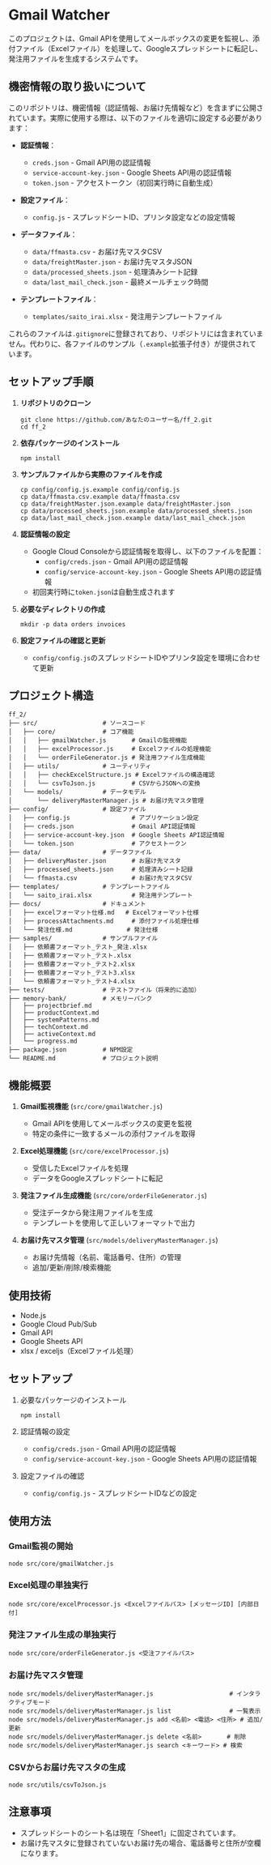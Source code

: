 # Gmail Watcher

このプロジェクトは、Gmail APIを使用してメールボックスの変更を監視し、添付ファイル（Excelファイル）を処理して、Googleスプレッドシートに転記し、発注用ファイルを生成するシステムです。

## 機密情報の取り扱いについて

このリポジトリは、機密情報（認証情報、お届け先情報など）を含まずに公開されています。実際に使用する際は、以下のファイルを適切に設定する必要があります：

- **認証情報**：
  - `creds.json` - Gmail API用の認証情報
  - `service-account-key.json` - Google Sheets API用の認証情報
  - `token.json` - アクセストークン（初回実行時に自動生成）

- **設定ファイル**：
  - `config.js` - スプレッドシートID、プリンタ設定などの設定情報

- **データファイル**：
  - `data/ffmasta.csv` - お届け先マスタCSV
  - `data/freightMaster.json` - お届け先マスタJSON
  - `data/processed_sheets.json` - 処理済みシート記録
  - `data/last_mail_check.json` - 最終メールチェック時間

- **テンプレートファイル**：
  - `templates/saito_irai.xlsx` - 発注用テンプレートファイル

これらのファイルは`.gitignore`に登録されており、リポジトリには含まれていません。代わりに、各ファイルのサンプル（`.example`拡張子付き）が提供されています。

## セットアップ手順

1. **リポジトリのクローン**
   ```
   git clone https://github.com/あなたのユーザー名/ff_2.git
   cd ff_2
   ```

2. **依存パッケージのインストール**
   ```
   npm install
   ```

3. **サンプルファイルから実際のファイルを作成**
   ```
   cp config/config.js.example config/config.js
   cp data/ffmasta.csv.example data/ffmasta.csv
   cp data/freightMaster.json.example data/freightMaster.json
   cp data/processed_sheets.json.example data/processed_sheets.json
   cp data/last_mail_check.json.example data/last_mail_check.json
   ```

4. **認証情報の設定**
   - Google Cloud Consoleから認証情報を取得し、以下のファイルを配置：
     - `config/creds.json` - Gmail API用の認証情報
     - `config/service-account-key.json` - Google Sheets API用の認証情報
   - 初回実行時に`token.json`は自動生成されます

5. **必要なディレクトリの作成**
   ```
   mkdir -p data orders invoices
   ```

6. **設定ファイルの確認と更新**
   - `config/config.js`のスプレッドシートIDやプリンタ設定を環境に合わせて更新

## プロジェクト構造

```
ff_2/
├── src/                  # ソースコード
│   ├── core/             # コア機能
│   │   ├── gmailWatcher.js       # Gmailの監視機能
│   │   ├── excelProcessor.js     # Excelファイルの処理機能
│   │   └── orderFileGenerator.js # 発注用ファイル生成機能
│   ├── utils/            # ユーティリティ
│   │   ├── checkExcelStructure.js # Excelファイルの構造確認
│   │   └── csvToJson.js          # CSVからJSONへの変換
│   └── models/           # データモデル
│       └── deliveryMasterManager.js # お届け先マスタ管理
├── config/               # 設定ファイル
│   ├── config.js                 # アプリケーション設定
│   ├── creds.json                # Gmail API認証情報
│   ├── service-account-key.json  # Google Sheets API認証情報
│   └── token.json                # アクセストークン
├── data/                 # データファイル
│   ├── deliveryMaster.json       # お届け先マスタ
│   ├── processed_sheets.json     # 処理済みシート記録
│   └── ffmasta.csv               # お届け先マスタCSV
├── templates/            # テンプレートファイル
│   └── saito_irai.xlsx           # 発注用テンプレート
├── docs/                 # ドキュメント
│   ├── excelフォーマット仕様.md   # Excelフォーマット仕様
│   ├── processAttachments.md     # 添付ファイル処理仕様
│   └── 発注仕様.md               # 発注仕様
├── samples/              # サンプルファイル
│   ├── 依頼書フォーマット_テスト_発注.xlsx
│   ├── 依頼書フォーマット_テスト.xlsx
│   ├── 依頼書フォーマット_テスト2.xlsx
│   ├── 依頼書フォーマット_テスト3.xlsx
│   └── 依頼書フォーマット_テスト4.xlsx
├── tests/                # テストファイル（将来的に追加）
├── memory-bank/          # メモリーバンク
│   ├── projectbrief.md
│   ├── productContext.md
│   ├── systemPatterns.md
│   ├── techContext.md
│   ├── activeContext.md
│   └── progress.md
├── package.json          # NPM設定
└── README.md             # プロジェクト説明
```

## 機能概要

1. **Gmail監視機能** (`src/core/gmailWatcher.js`)
   - Gmail APIを使用してメールボックスの変更を監視
   - 特定の条件に一致するメールの添付ファイルを取得

2. **Excel処理機能** (`src/core/excelProcessor.js`)
   - 受信したExcelファイルを処理
   - データをGoogleスプレッドシートに転記

3. **発注ファイル生成機能** (`src/core/orderFileGenerator.js`)
   - 受注データから発注用ファイルを生成
   - テンプレートを使用して正しいフォーマットで出力

4. **お届け先マスタ管理** (`src/models/deliveryMasterManager.js`)
   - お届け先情報（名前、電話番号、住所）の管理
   - 追加/更新/削除/検索機能

## 使用技術

- Node.js
- Google Cloud Pub/Sub
- Gmail API
- Google Sheets API
- xlsx / exceljs（Excelファイル処理）

## セットアップ

1. 必要なパッケージのインストール
   ```
   npm install
   ```

2. 認証情報の設定
   - `config/creds.json` - Gmail API用の認証情報
   - `config/service-account-key.json` - Google Sheets API用の認証情報

3. 設定ファイルの確認
   - `config/config.js` - スプレッドシートIDなどの設定

## 使用方法

### Gmail監視の開始

```
node src/core/gmailWatcher.js
```

### Excel処理の単独実行

```
node src/core/excelProcessor.js <Excelファイルパス> [メッセージID] [内部日付]
```

### 発注ファイル生成の単独実行

```
node src/core/orderFileGenerator.js <受注ファイルパス>
```

### お届け先マスタ管理

```
node src/models/deliveryMasterManager.js                     # インタラクティブモード
node src/models/deliveryMasterManager.js list                # 一覧表示
node src/models/deliveryMasterManager.js add <名前> <電話> <住所> # 追加/更新
node src/models/deliveryMasterManager.js delete <名前>       # 削除
node src/models/deliveryMasterManager.js search <キーワード> # 検索
```

### CSVからお届け先マスタの生成

```
node src/utils/csvToJson.js
```

## 注意事項

- スプレッドシートのシート名は現在「Sheet1」に固定されています。
- お届け先マスタに登録されていないお届け先の場合、電話番号と住所が空欄になります。
